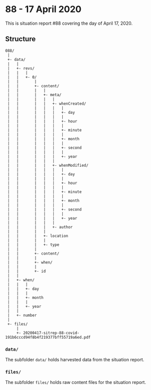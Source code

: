# 88 - 17 April 2020

This is situation report #88 covering the day of April 17, 2020.

## Structure

```
088/
 |
 +- data/
 |   |
 |   +- revs/
 |   |   |
 |   |   +- 0/
 |   |       |
 |   |       +- content/
 |   |       |   |
 |   |       |   +- meta/
 |   |       |   |   |
 |   |       |   |   +- whenCreated/
 |   |       |   |   |   |
 |   |       |   |   |   +- day
 |   |       |   |   |   |
 |   |       |   |   |   +- hour
 |   |       |   |   |   |
 |   |       |   |   |   +- minute
 |   |       |   |   |   |
 |   |       |   |   |   +- month
 |   |       |   |   |   |
 |   |       |   |   |   +- second
 |   |       |   |   |   |
 |   |       |   |   |   +- year
 |   |       |   |   |
 |   |       |   |   +- whenModified/
 |   |       |   |   |   |
 |   |       |   |   |   +- day
 |   |       |   |   |   |
 |   |       |   |   |   +- hour
 |   |       |   |   |   |
 |   |       |   |   |   +- minute
 |   |       |   |   |   |
 |   |       |   |   |   +- month
 |   |       |   |   |   |
 |   |       |   |   |   +- second
 |   |       |   |   |   |
 |   |       |   |   |   +- year
 |   |       |   |   |
 |   |       |   |   +- author
 |   |       |   |
 |   |       |   +- location
 |   |       |   |
 |   |       |   +- type
 |   |       |
 |   |       +- content/
 |   |       |
 |   |       +- when/
 |   |       |
 |   |       +- id
 |   |
 |   +- when/
 |   |   |
 |   |   +- day
 |   |   |
 |   |   +- month
 |   |   |
 |   |   +- year
 |   |
 |   +- number
 |
 +- files/
     |
     +- 20200417-sitrep-88-covid-191b6cccd94f8b4f219377bff55719a6ed.pdf
```

### `data/`

The subfolder `data/` holds harvested data from the situation report.

### `files/`

The subfolder `files/` holds raw content files for the situation report.
